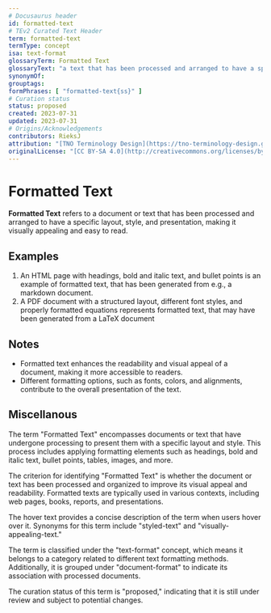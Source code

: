 ```yaml
---
# Docusaurus header
id: formatted-text
# TEv2 Curated Text Header
term: formatted-text
termType: concept
isa: text-format
glossaryTerm: Formatted Text
glossaryText: "a text that has been processed and arranged to have a specific layout, style, and presentation, making it visually appealing and easy to read."
synonymOf:
grouptags:
formPhrases: [ "formatted-text{ss}" ]
# Curation status
status: proposed
created: 2023-07-31
updated: 2023-07-31
# Origins/Acknowledgements
contributors: RieksJ
attribution: "[TNO Terminology Design](https://tno-terminology-design.github.io/tev2-specifications/docs)"
originalLicense: "[CC BY-SA 4.0](http://creativecommons.org/licenses/by-sa/4.0/?ref=chooser-v1)"
---
```


# Formatted Text

**Formatted Text** refers to a document or text that has been processed and arranged to have a specific layout, style, and presentation, making it visually appealing and easy to read.

## Examples

1. An HTML page with headings, bold and italic text, and bullet points is an example of formatted text, that has been generated from e.g., a markdown document.
2. A PDF document with a structured layout, different font styles, and properly formatted equations represents formatted text, that may have been generated from a LaTeX document

## Notes

- Formatted text enhances the readability and visual appeal of a document, making it more accessible to readers.
- Different formatting options, such as fonts, colors, and alignments, contribute to the overall presentation of the text.

## Miscellanous

The term "Formatted Text" encompasses documents or text that have undergone processing to present them with a specific layout and style. This process includes applying formatting elements such as headings, bold and italic text, bullet points, tables, images, and more.

The criterion for identifying "Formatted Text" is whether the document or text has been processed and organized to improve its visual appeal and readability. Formatted texts are typically used in various contexts, including web pages, books, reports, and presentations.

The hover text provides a concise description of the term when users hover over it. Synonyms for this term include "styled-text" and "visually-appealing-text."

The term is classified under the "text-format" concept, which means it belongs to a category related to different text formatting methods. Additionally, it is grouped under "document-format" to indicate its association with processed documents.

The curation status of this term is "proposed," indicating that it is still under review and subject to potential changes.

